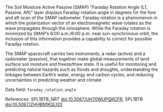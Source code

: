 The Soil Moisture Active Passive (SMAP) "Faraday Rotation Angle (L1, Passive, Aft)" layer displays Faraday rotation angle in degrees for the fore and aft scan of the SMAP radiometer. Faraday rotation is a phenomenon in which the polarization vector of an electromagnetic wave rotates as the wave propagates through the ionosphere. While the Faraday rotation is minimized by SMAP’s 6:00 a.m./6:00 p.m. near sun-synchronous orbit, the inclusion of this information provides a capability to correct for possible Faraday rotation.

The SMAP spacecraft carries two instruments, a radar (active) and a radiometer (passive), that together make global measurements of land surface soil moisture and freeze/thaw state. It is useful for monitoring and predicting natural hazards such as floods and droughts, understanding the linkages between Earth’s water, energy and carbon cycles, and reducing uncertainties in predicting weather and climate.

Data field: `faraday_rotation_angle`

References: SPL1BTB_NRT [doi:10.5067/UH70WUPQKCFR](https://doi.org/10.5067/UH70WUPQKCFR); SPL1BTB [doi:10.5067/ZHHBN1KQLI20](https://doi.org/10.5067/ZHHBN1KQLI20)